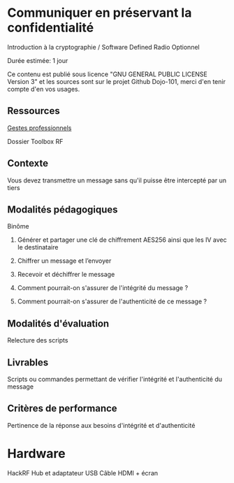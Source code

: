 # Communiquer en préservant la confidentialité

Introduction à la cryptographie / Software Defined Radio Optionnel

Durée estimée: 1 jour

Ce contenu est publié sous licence "GNU GENERAL PUBLIC LICENSE Version 3" et les sources sont sur le projet Github Dojo-101, merci d'en tenir compte d'en vos usages.

## Ressources

[Gestes professionnels](https://github.com/Aif4thah/Dojo-101)

Dossier Toolbox RF


## Contexte

Vous devez transmettre un message sans qu'il puisse être intercepté par un tiers

## Modalités pédagogiques

Binôme

1. Générer et partager une clé de chiffrement AES256 ainsi que les IV avec le destinataire

2. Chiffrer un message et l’envoyer

3. Recevoir et déchiffrer le message

4. Comment pourrait-on s'assurer de l'intégrité du message ?

5. Comment pourrait-on s'assurer de l'authenticité de ce message ?


## Modalités d'évaluation

Relecture des scripts

## Livrables

Scripts ou commandes permettant de vérifier l'intégrité et l'authenticité du message

## Critères de performance

Pertinence de la réponse aux besoins d'intégrité et d'authenticité

# Hardware

HackRF
Hub et adaptateur USB
Câble HDMI + écran
